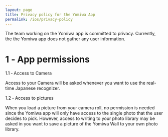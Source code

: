 ```yaml
---
layout: page
title: Privacy policy for the Yomiwa App
permalink: /ios/privacy-policy
---
```


The team working on the Yomiwa app is committed to privacy. Currently, the the Yomiwa app does not gather any user information.

# 1 ‐ App permissions

1.1 ‐ Access to Camera

Access to your Camera will be asked whenever you want to use the real-time Japanese recognizer.

1.2 ‐ Access to pictures

When you load a picture from your camera roll, no permission is needed since the Yomiwa app will only have access to the single photo that the user decides to pick. However, access to writing to your photo library may be asked in you want to save a picture of the Yomiwa Wall to your own photo library.
